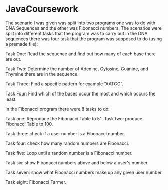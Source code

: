 # JavaCoursework
The scenario I was given was split into two programs one was to do with DNA Sequences and the other was Fibonacci numbers. The scenarios were split into different tasks that the program was to carry out in the DNA sequences there was four task that the program was supposed to do (using a premade file): 


Task One: Read the sequence and find out how many of each base there are out. 

Task Two: Determine the number of Adenine, Cytosine, Guanine, and Thymine there are in the sequence. 

Task Three: Find a specific pattern for example “AATGG”. 

Task Four: Find which of the bases occur the most and which occurs the least. 


In the Fibonacci program there were 8 tasks to do: 

Task one: Reproduce the Fibonacci Table to 51. Task two: produce Fibonacci Table to 100. 

Task three: check if a user number is a Fibonacci number. 

Task four: check how many random numbers are Fibonacci. 

Task five: Loop until a random number is a Fibonacci number. 

Task six: show Fibonacci numbers above and below a user's number. 

Task seven: show what Fibonacci numbers make up any given user number. 

Task eight: Fibonacci Farmer.
